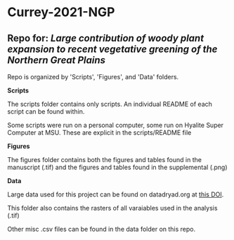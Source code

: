 # Currey-2021-NGP

## Repo for: _Large contribution of woody plant expansion to recent vegetative greening of the Northern Great Plains_

Repo is organized by 'Scripts', 'Figures', and 'Data' folders.


**Scripts**

The scripts folder contains only scripts. An individual README of each script can be found within.

Some scripts were run on a personal computer, some run on Hyalite Super Computer at MSU. These are explicit in the scripts/README file


**Figures**

The figures folder contains both the figures and tables found in the manuscript (.tif) and the figures and tables found in the supplemental (.png)


**Data**

Large data used for this project can be found on datadryad.org at [this DOI](https://doi.org/10.5061/dryad.z08kprrdj).

This folder also contains the rasters of all varaiables used in the analysis (.tif)

Other misc .csv files can be found in the data folder on this repo.


